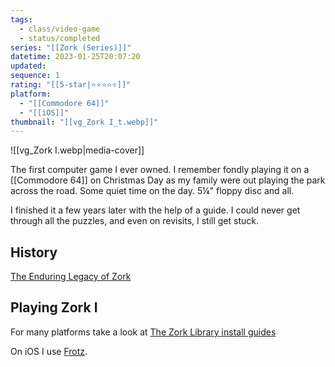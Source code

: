 ```yaml
---
tags:
  - class/video-game
  - status/completed
series: "[[Zork (Series)]]"
datetime: 2023-01-25T20:07:20
updated: 
sequence: 1
rating: "[[5-star|⭐️⭐️⭐️⭐️⭐️]]"
platform:
  - "[[Commodore 64]]"
  - "[[iOS]]"
thumbnail: "[[vg_Zork I_t.webp]]"
---
```

![[vg_Zork I.webp|media-cover]]

The first computer game I ever owned. I remember fondly playing it on a [[Commodore 64]] on Christmas Day as my family were out playing the park across the road. Some quiet time on the day. 5&frac14;" floppy disc and all.

I finished it a few years later with the help of a guide. I could never get through all the puzzles, and even on revisits, I still get stuck.
## History
[The Enduring Legacy of Zork](https://www.technologyreview.com/2017/08/22/149560/the-enduring-legacy-of-zork/)
## Playing Zork I
For many platforms take a look at [The Zork Library install guides](https://www.thezorklibrary.com/installguides/index.html)

On iOS I use [Frotz](https://apps.apple.com/app/frotz/id287653015).